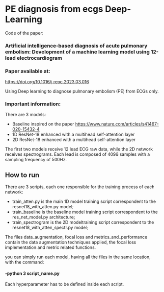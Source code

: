 # PE diagnosis from ecgs Deep-Learning

Code of the paper:
### Artificial intelligence-based diagnosis of acute pulmonary embolism: Development of a machine learning model using 12-lead electrocardiogram

### Paper available at:
https://doi.org/10.1016/j.repc.2023.03.016

Using Deep learning to diagnose pulmonary embolism (PE) from ECGs only.


### Important information:
There are 3 models: 
  - Baseline inspired on the paper https://www.nature.com/articles/s41467-020-15432-4 
  - 1D ResNet-18 enhanced with a multihead self-attention layer
  - 2D ResNet-18 enhanced with a multihead self-attention layer

The first two models receive 12 lead ECG raw data, while the 2D network receives spectrograms. Each lead is composed of 4096 samples with a sampling frequency of 500Hz.

## How to run
There are 3 scripts, each one responsible for the training process of each network:
  - train_atten.py is the main 1D model training script correspondent to the resnet18_with_atten.py model;
  - train_baseline is the baseline model training script correspondent to the res_net_model.py architecture;
  - train_spectrogram is the 2D modeltraining script correspondent to the resnet18_with_atten_spectr.py model;

The files data_augmentation, focal loss and metrics_and_performance contain the data augmentation techniques applied, the focal loss implementation and metric related functions.

you can simply run each model, having all the files in the same location, with the command: 
#### -python 3 script_name.py

Each hyperparameter has to be defined inside each script.


